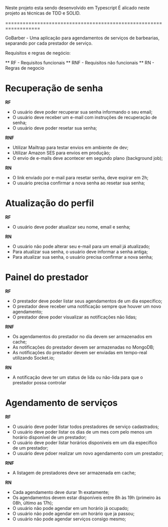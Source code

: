Neste projeto esta sendo desenvolvido em Typescript
É alicado neste projeto as técnicas de TDD e SOLID.

==================================================================

GoBarber -
Uma aplicação para agendamentos de serviços de barbearias, separando por cada prestador de serviço.

Requisitos e regras de negócio:

** RF  - Requisitos funcionais
** RNF - Requisitos não funcionais
** RN  - Regras de negocio

# Recuperação de senha

**RF**

- O usuário deve poder recuperar sua senha informando o seu email;
- O usuário deve receber um e-mail com instruções de recuperação de senha;
- O usuário deve poder resetar sua senha;

**RNF**

- Utilizar Mailtrap para testar envios em ambiente de dev;
- Utilizar Amazon SES para envios em produção;
- O envio de e-mails deve acontecer em segundo plano (background job);

**RN**

- O link enviado por e-mail para resetar senha, deve expirar em 2h;
- O usuário precisa confirmar a nova senha ao resetar sua senha;

# Atualização do perfil

**RF**

- O usuário deve poder atualizar seu nome, email e senha;

**RN**

- O usuário não pode alterar seu e-mail para um email já atualizado;
- Para atualizar sua senha, o usuário deve informar a senha antiga;
- Para atualizar sua senha, o usuário precisa confirmar a nova senha;


# Painel do prestador

**RF**

- O prestador deve poder listar seus agendamentos de um dia especifico;
- O prestador deve receber uma notificação sempre que houver um novo agendamento;
- O prestador deve poder visualizar as notificações não lidas;

**RNF**

- Os agendamentos do prestador no dia devem ser armazenados em cache;
- As notificações do prestador devem ser armazenadas no MongoDB;
- As notificações do prestador devem ser enviadas em tempo-real utilizando Socket.io;

**RN**

- A notificação deve ter um status de lida ou não-lida para que o prestador possa controlar

# Agendamento de serviços

**RF**

- O usuário deve poder listar todos prestadores de serviço cadastrados;
- O usuário deve poder listar os dias de um mes com pelo menos um horário disponível de um prestador;
- O usuário deve poder listar horários disponíveis em um dia específico de um prestador;
- O usuário deve pdoer realizar um novo agendamento com um prestador;

**RNF**

- A listagem de prestadores deve ser armazenada em cache;

**RN**

- Cada agendamento deve durar 1h exatamente;
- Os agendamentos devem estar disponíveis entre 8h às 19h (primeiro às 08h, último as 17h);
- O usuário não pode agendar em um horário já ocupado;
- O usuário não pode agendar em um horário que ja passou;
- O usuário não pode agendar serviços consigo mesmo;
